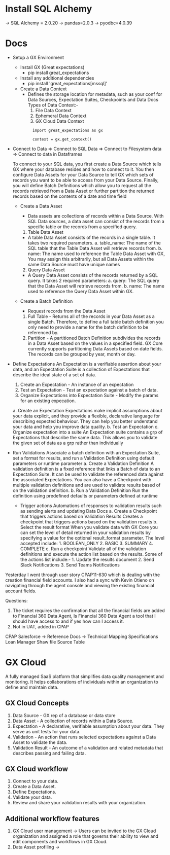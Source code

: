 # Install SQL Alchemy
  -> SQL Alchemy = 2.0.20
  -> pandas=2.0.3
  -> pyodbc=4.0.39

# Docs
  - Setup a GX Environment
    - Install GX (Great expectations)
      - pip install great_expectations
    - Install any additional dependencies
      - pip install 'great_expectations[mssql]'
    - Create a Data Context
      - Defines the storage location for metadata, such as your conf for Data Sources, Expectation Suites, Checkpoints and Data Docs
      Types of Data Context:-
        1. File Data Context
        2. Ephemeral Data Context
        3. GX Cloud Data Context
        ```
          import great_expectations as gx

          context = gx.get_context()
        ```

  - Connect to Data
    => Connect to SQL Data
    => Connect to Filesystem data
    => Connect to data in Dataframes

    To connect to your SQL data, you first create a Data Source which tells GX where your database resides and how to connect to it.  You then configure Data Assets for your Data Source to tell GX which sets of records you want to be able to access from your Data Source. Finally, you will define Batch Definitions which allow you to request all the records retrieved from a Data Asset or further partition the returned records based on the contents of a date and time field

    - Create a Data Asset
      - Data assets are collections of records within a Data Source. With SQL Data sources, a data asset can consist of the records from a specific table or the records from a specified query.

      1. Table Data Asset
        - A table Data Asset consists of the records in a single table. It takes two required parameters.
          a. table_name: The name of the SQL table that the Table Data Asset will retrieve records from.
          b. name: The name used to reference the Table Data Asset with GX, You may assign this arbitrarily, but all Data Assets within the same Data Source must have unique names

      2. Query Data Asset
        - A Query Data Asset consists of the records returned by a SQL query. It takes 2 required parameters:
          a. query: The SQL query that the Data Asset will retrieve records from.
          b. name: The name used to reference the Query Data Asset within GX.

    - Create a Batch Definition
      - Request records from the Data Asset
      1. Full Table - Returns all of the records in your Data Asset as a single Batch. Therefore, to define a full table batch definition you only need to provide a name for the batch definition to be referenced by.
      2. Partition - A partitioned Batch Definition subdivides the records in a Data Asset based on the values in a specified field. GX Core currently supports partitioning Data Assets based on date fields. The records can be grouped by year, month or day.

  - Define Expectations
    An Expectation is a verifiable assertion about your data, and an Expectation Suite is a collection of Expectations that describe the ideal state of a set of data.
      1. Create an Expectation - An instance of an expectation
      2. Test an Expectation - Test an expectation against a batch of data.
      3. Organize Expectations into Expectation Suite - Modify the params for an existing expecation.

      a. Create an Expectation
        Expectations make implicit assumptions about your data explicit, and they provide a flexible, declarative language for describing expected behaviour. They can help you better understand your data and help you improve data quality.
      b. Test an Expectation
      c. Organize expectation into a suite
        An Expectation suite contains a grp of Expectations that describe the same data. This allows you to validate the given set of data as a grp rather than individually

  - Run Validations
    Associate a batch definition with an Expectation Suite, set a format for results, and run a Validation Definition using default parameters or runtime parameter
    a. Create a Validation Definition
      A validation definition is a fixed reference that links a Batch of data to an Expectation Suite. It can be used to validate the referenced data against the associated Expectations. You can also have a Checkpoint with multiple validation definitions and are used to validate results based of on the validation definition.
    b. Run a Validation Definition
      Run the definition using predefined defaults or parameters defined at runtime

    - Trigger actions
      Automations of responses to validation results such as sending alerts and updating Data Docs
      a. Create a Checkpoint that triggers actions based on Validation Results
        Creates a checkpoint that triggers actions based on the validation results
      b. Select the result format
        When you validate data with GX Core you can set the level of detail returned in your validation results by specifying a value for the optional result_format parameter. The level accepted include:
          1. BOOLEAN_ONLY
          2. BASIC
          3. SUMMARY
          4. COMPLETE
      c. Run a checkpoint
        Validate all of the validation definitions and execute the action list based on the results. Some of the actions list include:-
          1. Update the results document
          2. Send Slack Notifications
          3. Send Teams Notifications


Yesterday
  I went through user story CPAP11-630 which is dealing with the creation financial field accounts. I also had a sync with Kevin Otieno on navigating through the agent console and viewing the existing financial account fields.

  Questions:
  1. The ticket requires the confirmation that all the financial fields are added to Financial 360 Data Agent, Is Financial 360 Data Agent a tool that I should have access to and if yes how can I access it.
  2. Not in UAT, added in CPAP

CPAP
Salesforce -> Reference Docs -> Technical Mapping Specifications
Loan Manager
Shaw file Source Table

# GX Cloud
  A fully managed SaaS platform that simplifies data quality management and monitoring. It helps collaborations of individuals within an organization to define and maintain data.

## GX Cloud Concepts
  1. Data Source - GX rep of a database or data store
  2. Data Asset - A collection of records within a Data Source.
  3. Expectation - A declarative, verifiable assumption about your data. They serve as unit tests for your data.
  4. Validation - An action that runs selected expectations against a Data Asset to validate the data.
  5. Validation Result - An outcome of a validation and related metadata that describes passing and failing data.


## GX Cloud workflow
  1. Connect to your data.
  2. Create a Data Asset.
  3. Define Expectations.
  4. Validate your data.
  5. Review and share your validation results with your organization.

## Additional workflow features
  1. GX Cloud user management -> Users can be invited to the GX Cloud organization and assigned a role that governs their ability to view and edit components and workflows in GX Cloud.
  2. Data Asset profiling -> 